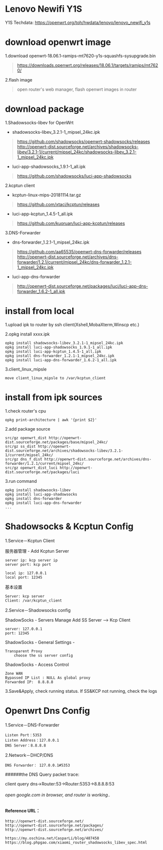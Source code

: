 Lenovo Newifi Y1S
============================
Y1S Techdata:  https://openwrt.org/toh/hwdata/lenovo/lenovo_newifi_y1s

download openwrt image 
====================
1.download openwrt-18.06.1-ramips-mt7620-y1s-squashfs-sysupgrade.bin
>https://downloads.openwrt.org/releases/18.06.1/targets/ramips/mt7620/

2.flash image

>open router's web manager,  flash openwrt images in router

download package
====================
1.Shadowsocks-libev for OpenWrt    

- shadowsocks-libev_3.2.1-1_mipsel_24kc.ipk
> https://github.com/shadowsocks/openwrt-shadowsocks/releases
> http://openwrt-dist.sourceforge.net/archives/shadowsocks-libev/3.2.1-1/current/mipsel_24kc/shadowsocks-libev_3.2.1-1_mipsel_24kc.ipk
>

- luci-app-shadowsocks_1.9.1-1_all.ipk
>https://github.com/shadowsocks/luci-app-shadowsocks    

2.kcptun client
- kcptun-linux-mips-20181114.tar.gz   
> https://github.com/xtaci/kcptun/releases

- luci-app-kcptun_1.4.5-1_all.ipk
>https://github.com/kuoruan/luci-app-kcptun/releases

3.DNS-Forwarder
- dns-forwarder_1.2.1-1_mipsel_24kc.ipk
 > https://github.com/aa65535/openwrt-dns-forwarder/releases
 > http://openwrt-dist.sourceforge.net/archives/dns-forwarder/1.2.1/current/mipsel_24kc/dns-forwarder_1.2.1-1_mipsel_24kc.ipk
- luci-app-dns-forwarder
>http://openwrt-dist.sourceforge.net/packages/luci/luci-app-dns-forwarder_1.6.2-1_all.ipk

install from local
===================
1.upload ipk to router by ssh client(Xshell,MobaXterm,Winscp etc.)

2.opkg install  xxxx.ipk

    opkg install shadowsocks-libev_3.2.1-1_mipsel_24kc.ipk  
    opkg install luci-app-shadowsocks_1.9.1-1_all.ipk 
    opkg install luci-app-kcptun_1.4.5-1_all.ipk
    opkg install dns-forwarder_1.2.1-1_mipsel_24kc.ipk
    opkg install luci-app-dns-forwarder_1.6.2-1_all.ipk

3.client_linux_mipsle

    move client_linux_mipsle to /var/kcptun_client

install from ipk sources
============================
1.check router's cpu

    opkg print-architecture | awk '{print $2}'

2.add package source

    src/gz openwrt_dist http://openwrt-dist.sourceforge.net/packages/base/mipsel_24kc/
    src/gz ss_dist http://openwrt-dist.sourceforge.net/archives/shadowsocks-libev/3.2.1-1/current/mipsel_24kc/
    src/gz dns_f_dist http://openwrt-dist.sourceforge.net/archives/dns-forwarder/1.2.1/current/mipsel_24kc/
    src/gz openwrt_dist_luci http://openwrt-dist.sourceforge.net/packages/luci

3.run command

    opkg install shadowsocks-libev
    opkg install luci-app-shadowsocks
    opkg install dns-forwarder
    opkg install luci-app-dns-forwarder
    ...


Shadowsocks & Kcptun Config
============================

1.Service－Kcptun Client 

服务器管理 - Add Kcptun Server

    server ip: kcp server ip    
    server port: kcp port
    
    local ip: 127.0.0.1
    local port: 12345
    
基本设置
    
    Server: kcp server
    Client: /var/kcptun_client         
    
2.Service－Shadowsocks config 

ShadowSocks - Servers Manage
    Add SS Server --> Kcp Client

    server: 127.0.0.1   
    port: 12345

ShadowSocks - General Settings - 
    
    Transparent Proxy
        choose the ss server config
    
ShadowSocks - Access Control

    Zone WAN
    Bypassed IP List : NULL As global proxy
    Forwarded IP:  8.8.8.8    


3.Save&Apply, check running status. If SS&KCP not running, check the logs    


Openwrt Dns Config 
============================
1.Service－DNS-Forwarder 

    Listen Port：5353
    Listen Address：127.0.0.1
    DNS Server：8.8.8.8

2.Network－DHCP/DNS

    DNS Forwarder： 127.0.0.1#5353

######the DNS Query packet trace:

client query dns->Router:53->Router:5353->8.8.8.8:53

###### open google.com in browser, and router is working..


#### Reference URL：

    http://openwrt-dist.sourceforge.net/
    http://openwrt-dist.sourceforge.net/packages/
    http://openwrt-dist.sourceforge.net/archives/  
    
    https://my.oschina.net/CasparLi/blog/487458   
    https://blog.phpgao.com/xiaomi_router_shadowsocks_libev_spec.html
